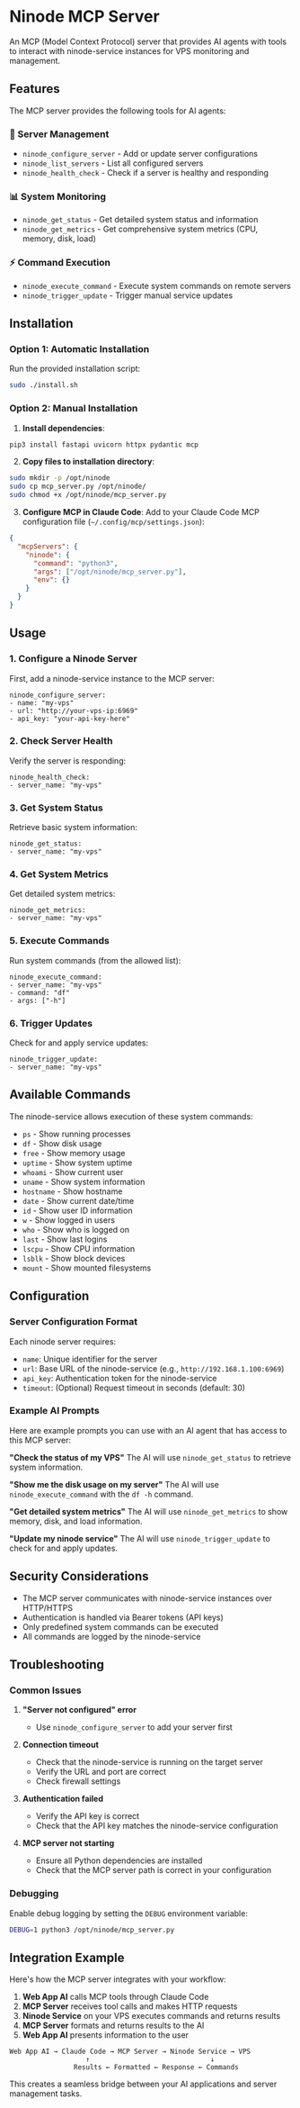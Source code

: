 # Ninode MCP Server

An MCP (Model Context Protocol) server that provides AI agents with tools to interact with ninode-service instances for VPS monitoring and management.

## Features

The MCP server provides the following tools for AI agents:

### 🔧 Server Management
- `ninode_configure_server` - Add or update server configurations
- `ninode_list_servers` - List all configured servers
- `ninode_health_check` - Check if a server is healthy and responding

### 📊 System Monitoring
- `ninode_get_status` - Get detailed system status and information
- `ninode_get_metrics` - Get comprehensive system metrics (CPU, memory, disk, load)

### ⚡ Command Execution
- `ninode_execute_command` - Execute system commands on remote servers
- `ninode_trigger_update` - Trigger manual service updates

## Installation

### Option 1: Automatic Installation
Run the provided installation script:
```bash
sudo ./install.sh
```

### Option 2: Manual Installation

1. **Install dependencies**:
```bash
pip3 install fastapi uvicorn httpx pydantic mcp
```

2. **Copy files to installation directory**:
```bash
sudo mkdir -p /opt/ninode
sudo cp mcp_server.py /opt/ninode/
sudo chmod +x /opt/ninode/mcp_server.py
```

3. **Configure MCP in Claude Code**:
Add to your Claude Code MCP configuration file (`~/.config/mcp/settings.json`):
```json
{
  "mcpServers": {
    "ninode": {
      "command": "python3",
      "args": ["/opt/ninode/mcp_server.py"],
      "env": {}
    }
  }
}
```

## Usage

### 1. Configure a Ninode Server

First, add a ninode-service instance to the MCP server:

```
ninode_configure_server:
- name: "my-vps"
- url: "http://your-vps-ip:6969" 
- api_key: "your-api-key-here"
```

### 2. Check Server Health

Verify the server is responding:

```
ninode_health_check:
- server_name: "my-vps"
```

### 3. Get System Status

Retrieve basic system information:

```
ninode_get_status:
- server_name: "my-vps"
```

### 4. Get System Metrics

Get detailed system metrics:

```
ninode_get_metrics:
- server_name: "my-vps"
```

### 5. Execute Commands

Run system commands (from the allowed list):

```
ninode_execute_command:
- server_name: "my-vps"
- command: "df"
- args: ["-h"]
```

### 6. Trigger Updates

Check for and apply service updates:

```
ninode_trigger_update:
- server_name: "my-vps"
```

## Available Commands

The ninode-service allows execution of these system commands:
- `ps` - Show running processes
- `df` - Show disk usage
- `free` - Show memory usage  
- `uptime` - Show system uptime
- `whoami` - Show current user
- `uname` - Show system information
- `hostname` - Show hostname
- `date` - Show current date/time
- `id` - Show user ID information
- `w` - Show logged in users
- `who` - Show who is logged on
- `last` - Show last logins
- `lscpu` - Show CPU information
- `lsblk` - Show block devices
- `mount` - Show mounted filesystems

## Configuration

### Server Configuration Format

Each ninode server requires:
- `name`: Unique identifier for the server
- `url`: Base URL of the ninode-service (e.g., `http://192.168.1.100:6969`)
- `api_key`: Authentication token for the ninode-service
- `timeout`: (Optional) Request timeout in seconds (default: 30)

### Example AI Prompts

Here are example prompts you can use with an AI agent that has access to this MCP server:

**"Check the status of my VPS"**
The AI will use `ninode_get_status` to retrieve system information.

**"Show me the disk usage on my server"**
The AI will use `ninode_execute_command` with the `df -h` command.

**"Get detailed system metrics"**
The AI will use `ninode_get_metrics` to show memory, disk, and load information.

**"Update my ninode service"**
The AI will use `ninode_trigger_update` to check for and apply updates.

## Security Considerations

- The MCP server communicates with ninode-service instances over HTTP/HTTPS
- Authentication is handled via Bearer tokens (API keys)
- Only predefined system commands can be executed
- All commands are logged by the ninode-service

## Troubleshooting

### Common Issues

1. **"Server not configured" error**
   - Use `ninode_configure_server` to add your server first

2. **Connection timeout**
   - Check that the ninode-service is running on the target server
   - Verify the URL and port are correct
   - Check firewall settings

3. **Authentication failed**
   - Verify the API key is correct
   - Check that the API key matches the ninode-service configuration

4. **MCP server not starting**
   - Ensure all Python dependencies are installed
   - Check that the MCP server path is correct in your configuration

### Debugging

Enable debug logging by setting the `DEBUG` environment variable:

```bash
DEBUG=1 python3 /opt/ninode/mcp_server.py
```

## Integration Example

Here's how the MCP server integrates with your workflow:

1. **Web App AI** calls MCP tools through Claude Code
2. **MCP Server** receives tool calls and makes HTTP requests
3. **Ninode Service** on your VPS executes commands and returns results
4. **MCP Server** formats and returns results to the AI
5. **Web App AI** presents information to the user

```
Web App AI → Claude Code → MCP Server → Ninode Service → VPS
                   ↑                              ↓
                Results ← Formatted ← Response ← Commands
```

This creates a seamless bridge between your AI applications and server management tasks.